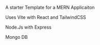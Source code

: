 A starter Template for a MERN Applicaiton

Uses Vite with React and TailwindCSS

Node.Js with Express

Mongo DB
